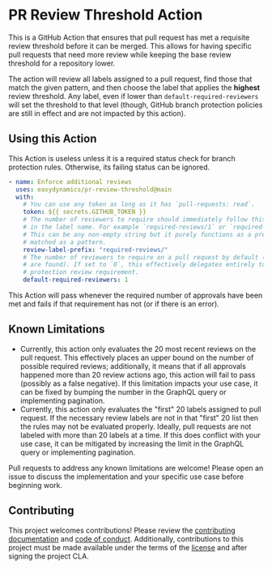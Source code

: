 # PR Review Threshold Action

This is a GitHub Action that ensures that pull request has met a requisite review threshold
before it can be merged. This allows for having specific pull requests that need more review
while keeping the base review threshold for a repository lower.

The action will review all labels assigned to a pull request, find those that match the
given pattern, and then choose the label that applies the **highest** review threshold.
Any label, even if lower than `default-required-reviewers` will set the threshold to that
level (though, GitHub branch protection policies are still in effect and are not impacted
by this action).

## Using this Action

This Action is useless unless it is a required status check for branch protection rules.
Otherwise, its failing status can be ignored.

```yaml
- name: Enforce additional reviews
  uses: easydynamics/pr-review-threshold@main
  with:
    # You can use any token as long as it has `pull-requests: read`.
    token: ${{ secrets.GITHUB_TOKEN }}
    # The number of reviewers to require should immediately follow this as an integer value
    # in the label name. For example `required-reviews/1` or `required-reviews/3`.
    # This can be any non-empty string but it purely functions as a prefix and is not
    # matched as a pattern.
    review-label-prefix: "required-reviews/"
    # The number of reviewers to require on a pull request by default (if no matching labels
    # are found). If set to `0`, this effectively delegates entirely to the GitHub branch
    # protection review requirement.
    default-required-reviewers: 1
```

This Action will pass whenever the required number of approvals have been met and fails if
that requirement has not (or if there is an error).

## Known Limitations

- Currently, this action only evaluates the 20 most recent reviews on the pull request. This
  effectively places an upper bound on the number of possible required reviews; additionally,
  it means that if all approvals happened more than 20 review actions ago, this action will
  fail to pass (possibly as a false negative). If this limitation impacts your use case, it
  can be fixed by bumping the number in the GraphQL query or implementing pagination.
- Currently, this action only evaluates the "first" 20 labels assigned to pull request. If
  the necessary review labels are not in that "first" 20 list then the rules may not be
  evaluated properly. Ideally, pull requests are not labeled with more than 20 labels at a
  time. If this does conflict with your use case, it can be mitigated by increasing the limit
  in the GraphQL query or implementing pagination.

Pull requests to address any known limitations are welcome! Please open an issue to discuss
the implementation and your specific use case before beginning work.

## Contributing

This project welcomes contributions! Please review the
[contributing documentation](/CONTRIBUTING.md) and [code of conduct](/CODE_OF_CONDUCT.md).
Additionally, contributions to this project must be made available under the terms of
the [license](/LICENSE) and after signing the project CLA.
